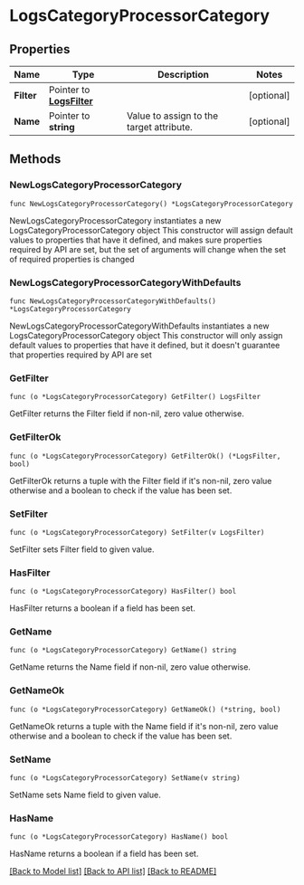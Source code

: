 # LogsCategoryProcessorCategory

## Properties

Name | Type | Description | Notes
------------ | ------------- | ------------- | -------------
**Filter** | Pointer to [**LogsFilter**](LogsFilter.md) |  | [optional] 
**Name** | Pointer to **string** | Value to assign to the target attribute. | [optional] 

## Methods

### NewLogsCategoryProcessorCategory

`func NewLogsCategoryProcessorCategory() *LogsCategoryProcessorCategory`

NewLogsCategoryProcessorCategory instantiates a new LogsCategoryProcessorCategory object
This constructor will assign default values to properties that have it defined,
and makes sure properties required by API are set, but the set of arguments
will change when the set of required properties is changed

### NewLogsCategoryProcessorCategoryWithDefaults

`func NewLogsCategoryProcessorCategoryWithDefaults() *LogsCategoryProcessorCategory`

NewLogsCategoryProcessorCategoryWithDefaults instantiates a new LogsCategoryProcessorCategory object
This constructor will only assign default values to properties that have it defined,
but it doesn't guarantee that properties required by API are set

### GetFilter

`func (o *LogsCategoryProcessorCategory) GetFilter() LogsFilter`

GetFilter returns the Filter field if non-nil, zero value otherwise.

### GetFilterOk

`func (o *LogsCategoryProcessorCategory) GetFilterOk() (*LogsFilter, bool)`

GetFilterOk returns a tuple with the Filter field if it's non-nil, zero value otherwise
and a boolean to check if the value has been set.

### SetFilter

`func (o *LogsCategoryProcessorCategory) SetFilter(v LogsFilter)`

SetFilter sets Filter field to given value.

### HasFilter

`func (o *LogsCategoryProcessorCategory) HasFilter() bool`

HasFilter returns a boolean if a field has been set.

### GetName

`func (o *LogsCategoryProcessorCategory) GetName() string`

GetName returns the Name field if non-nil, zero value otherwise.

### GetNameOk

`func (o *LogsCategoryProcessorCategory) GetNameOk() (*string, bool)`

GetNameOk returns a tuple with the Name field if it's non-nil, zero value otherwise
and a boolean to check if the value has been set.

### SetName

`func (o *LogsCategoryProcessorCategory) SetName(v string)`

SetName sets Name field to given value.

### HasName

`func (o *LogsCategoryProcessorCategory) HasName() bool`

HasName returns a boolean if a field has been set.


[[Back to Model list]](../README.md#documentation-for-models) [[Back to API list]](../README.md#documentation-for-api-endpoints) [[Back to README]](../README.md)


